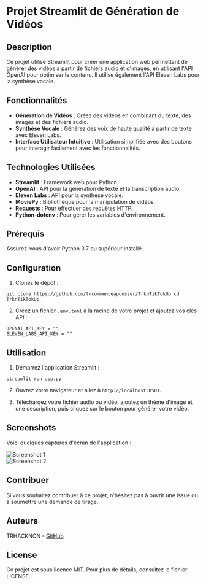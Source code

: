 # Projet Streamlit de Génération de Vidéos

## Description

Ce projet utilise Streamlit pour créer une application web permettant de générer des vidéos à partir de fichiers audio et d'images, en utilisant l'API OpenAI pour optimiser le contenu. Il utilise également l'API Eleven Labs pour la synthèse vocale.

## Fonctionnalités

- **Génération de Vidéos** : Créez des vidéos en combinant du texte, des images et des fichiers audio.
- **Synthèse Vocale** : Générez des voix de haute qualité à partir de texte avec Eleven Labs.
- **Interface Utilisateur Intuitive** : Utilisation simplifiée avec des boutons pour interagir facilement avec les fonctionnalités.

## Technologies Utilisées

- **Streamlit** : Framework web pour Python.
- **OpenAI** : API pour la génération de texte et la transcription audio.
- **Eleven Labs** : API pour la synthèse vocale.
- **MoviePy** : Bibliothèque pour la manipulation de vidéos.
- **Requests** : Pour effectuer des requêtes HTTP.
- **Python-dotenv** : Pour gérer les variables d'environnement.

## Prérequis

Assurez-vous d'avoir Python 3.7 ou supérieur installé. 

## Configuration

1. Clonez le dépôt :

```
git clone https://github.com/tucommenceapousser/TrknTikTokUp cd TrknTikTokUp
```

2. Créez un fichier `.env.toml` à la racine de votre projet et ajoutez vos clés API :

```
OPENAI_API_KEY = ""
ELEVEN_LABS_API_KEY = ""
```

## Utilisation

1. Démarrez l'application Streamlit :

```
streamlit run app.py
```

2. Ouvrez votre navigateur et allez à `http://localhost:8501`.

3. Téléchargez votre fichier audio ou vidéo, ajoutez un thème d'image et une description, puis cliquez sur le bouton pour générer votre vidéo.

## Screenshots

Voici quelques captures d'écran de l'application :

![Screenshot 1](path_to_screenshot1.png)  
![Screenshot 2](path_to_screenshot2.png)

## Contribuer

Si vous souhaitez contribuer à ce projet, n'hésitez pas à ouvrir une issue ou à soumettre une demande de tirage.

## Auteurs

TRHACKNON - [GitHub](https://github.com/tucommenceapousser)

## License

Ce projet est sous licence MIT. Pour plus de détails, consultez le fichier LICENSE.

